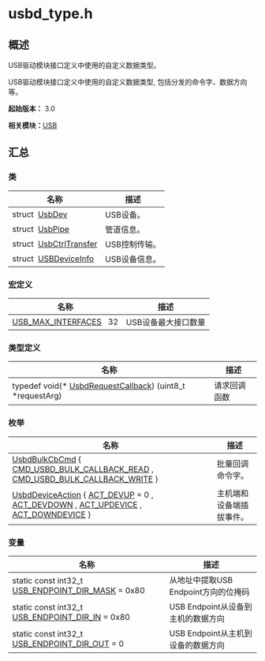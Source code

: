 # usbd_type.h


## 概述

USB驱动模块接口定义中使用的自定义数据类型。

USB驱动模块接口定义中使用的自定义数据类型, 包括分发的命令字、数据方向等。

**起始版本：** 3.0

**相关模块：**[USB](_u_s_b.md)


## 汇总


### 类

| 名称 | 描述 | 
| -------- | -------- |
| struct&nbsp;&nbsp;[UsbDev](_o_h_o_s_1_1_u_s_b_1_1_usb_dev.md) | USB设备。 | 
| struct&nbsp;&nbsp;[UsbPipe](_o_h_o_s_1_1_u_s_b_1_1_usb_pipe.md) | 管道信息。 | 
| struct&nbsp;&nbsp;[UsbCtrlTransfer](_o_h_o_s_1_1_u_s_b_1_1_usb_ctrl_transfer.md) | USB控制传输。 | 
| struct&nbsp;&nbsp;[USBDeviceInfo](_o_h_o_s_1_1_u_s_b_1_1_u_s_b_device_info.md) | USB设备信息。 | 


### 宏定义

| 名称 | 描述 | 
| -------- | -------- |
| [USB_MAX_INTERFACES](_u_s_b.md#usb_max_interfaces)&nbsp;&nbsp;&nbsp;32 | USB设备最大接口数量 | 


### 类型定义

| 名称 | 描述 | 
| -------- | -------- |
| typedef void(\* [UsbdRequestCallback](_u_s_b.md#usbdrequestcallback)) (uint8_t \*requestArg) | 请求回调函数 | 


### 枚举

| 名称 | 描述 | 
| -------- | -------- |
| [UsbdBulkCbCmd](_u_s_b.md#usbdbulkcbcmd) { [CMD_USBD_BULK_CALLBACK_READ](_u_s_b.md) , [CMD_USBD_BULK_CALLBACK_WRITE](_u_s_b.md) } | 批量回调命令字。 | 
| [UsbdDeviceAction](_u_s_b.md#usbddeviceaction) { [ACT_DEVUP](_u_s_b.md) = 0 , [ACT_DEVDOWN](_u_s_b.md) , [ACT_UPDEVICE](_u_s_b.md) , [ACT_DOWNDEVICE](_u_s_b.md) } | 主机端和设备端插拔事件。 | 


### 变量

| 名称 | 描述 | 
| -------- | -------- |
| static const int32_t [USB_ENDPOINT_DIR_MASK](_u_s_b.md#usb_endpoint_dir_mask) = 0x80 | 从地址中提取USB Endpoint方向的位掩码 | 
| static const int32_t [USB_ENDPOINT_DIR_IN](_u_s_b.md#usb_endpoint_dir_in) = 0x80 | USB Endpoint从设备到主机的数据方向 | 
| static const int32_t [USB_ENDPOINT_DIR_OUT](_u_s_b.md#usb_endpoint_dir_out) = 0 | USB Endpoint从主机到设备的数据方向 | 
